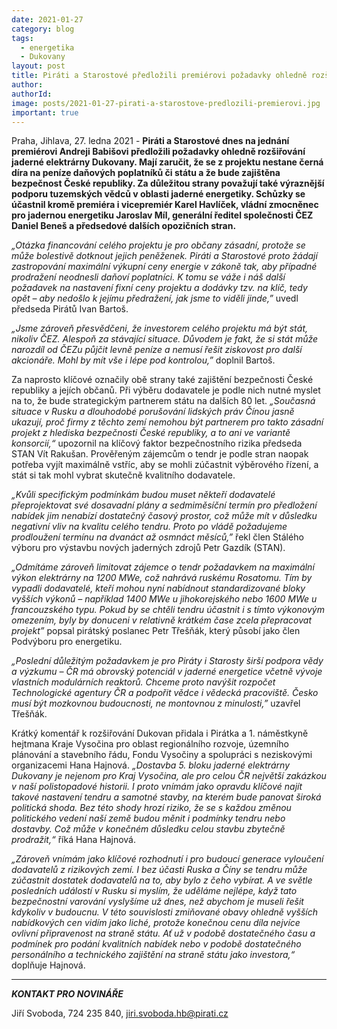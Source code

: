 ```yaml
---
date: 2021-01-27
category: blog
tags:
  - energetika
  - Dukovany
layout: post
title: Piráti a Starostové předložili premiérovi požadavky ohledně rozšiřování Dukovan. Chtějí chránit peněženky občanů, bezpečnost země a lepší podporu vědců
author: 
authorId: 
image: posts/2021-01-27-pirati-a-starostove-predlozili-premierovi.jpg
important: true
---
```


Praha, Jihlava, 27. ledna 2021 - **Piráti a Starostové dnes na jednání premiérovi Andreji Babišovi předložili požadavky ohledně rozšiřování jaderné elektrárny Dukovany. Mají zaručit, že se z projektu nestane černá díra na peníze daňových poplatníků či státu a že bude zajištěna bezpečnost České republiky. Za důležitou strany považují také výraznější podporu tuzemských vědců v oblasti jaderné energetiky. Schůzky se účastnil kromě premiéra i vicepremiér Karel Havlíček, vládní zmocněnec pro jadernou energetiku Jaroslav Míl, generální ředitel společnosti ČEZ Daniel Beneš a předsedové dalších opozičních stran.**

*„Otázka financování celého projektu je pro občany zásadní, protože se může bolestivě dotknout jejich peněženek. Piráti a Starostové proto žádají zastropování maximální výkupní ceny energie v zákoně tak, aby případné prodražení neodnesli daňoví poplatníci. K tomu se váže i náš další požadavek na nastavení fixní ceny projektu a dodávky tzv. na klíč, tedy opět – aby nedošlo k jejímu předražení, jak jsme to viděli jinde,”* uvedl předseda Pirátů Ivan Bartoš.

*„Jsme zároveň přesvědčeni, že investorem celého projektu má být stát, nikoliv ČEZ. Alespoň za stávající situace. Důvodem je fakt, že si stát může narozdíl od ČEZu půjčit levně peníze a nemusí řešit ziskovost pro další akcionáře. Mohl by mít vše i lépe pod kontrolou,”* doplnil Bartoš.

Za naprosto klíčové označily obě strany také zajištění bezpečnosti České republiky a jejích občanů. Při výběru dodavatele je podle nich nutné myslet na to, že bude strategickým partnerem státu na dalších 80 let. *„Současná situace v Rusku a dlouhodobé porušování lidských práv Čínou jasně ukazují, proč firmy z těchto zemí nemohou být partnerem pro takto zásadní projekt z hlediska bezpečnosti České republiky, a to ani ve variantě konsorcií,“* upozornil na klíčový faktor bezpečnostního rizika předseda STAN Vít Rakušan. Prověřeným zájemcům o tendr je podle stran naopak potřeba vyjít maximálně vstříc, aby se mohli zúčastnit výběrového řízení, a stát si tak mohl vybrat skutečně kvalitního dodavatele.

*„Kvůli specifickým podmínkám budou muset někteří dodavatelé přeprojektovat své dosavadní plány a sedmiměsíční termín pro předložení nabídek jim nenabízí dostatečný časový prostor, což může mít v důsledku negativní vliv na kvalitu celého tendru. Proto po vládě požadujeme prodloužení termínu na dvanáct až osmnáct měsíců,”* řekl člen Stálého výboru pro výstavbu nových jaderných zdrojů Petr Gazdík (STAN).

*„Odmítáme zároveň limitovat zájemce o tendr požadavkem na maximální výkon elektrárny na 1200 MWe, což nahrává ruskému Rosatomu. Tím by vypadli dodavatelé, kteří mohou nyní nabídnout standardizované bloky vyšších výkonů – například 1400 MWe u jihokorejského nebo 1600 MWe u francouzského typu. Pokud by se chtěli tendru účastnit i s tímto výkonovým omezením, byly by donuceni v relativně krátkém čase zcela přepracovat projekt”* popsal pirátský poslanec Petr Třešňák, který působí jako člen Podvýboru pro energetiku.

*„Poslední důležitým požadavkem je pro Piráty i Starosty širší podpora vědy a výzkumu – ČR má obrovský potenciál v jaderné energetice včetně vývoje vlastních modulárních reaktorů. Chceme proto navýšit rozpočet Technologické agentury ČR a podpořit vědce i vědecká pracoviště. Česko musí být mozkovnou budoucnosti, ne montovnou z minulosti,”* uzavřel Třešňák.

Krátký komentář k rozšiřování Dukovan přidala i Pirátka a 1. náměstkyně hejtmana Kraje Vysočina pro oblast regionálního rozvoje, územního plánování a stavebního řádu, Fondu Vysočiny a spolupráci s neziskovými organizacemi Hana Hajnová. *„Dostavba 5. bloku jaderné elektrárny Dukovany je nejenom pro Kraj Vysočina, ale pro celou ČR největší zakázkou v naší polistopadové historii. I proto vnímám jako opravdu klíčové najít takové nastavení tendru a samotné stavby, na kterém bude panovat široká politická shoda. Bez této shody hrozí riziko, že se s každou změnou politického vedení naší země budou měnit i podmínky tendru nebo dostavby. Což může v konečném důsledku celou stavbu zbytečně prodražit,“* říká Hana Hajnová.

*„Zároveň vnímám jako klíčové rozhodnutí i pro budoucí generace vyloučení dodavatelů z rizikových zemí. I bez účasti Ruska a Číny se tendru může zúčastnit dostatek dodavatelů na to, aby bylo z čeho vybírat. A ve světle posledních událostí v Rusku si myslím, že uděláme nejlépe, když tato bezpečnostní varování vyslyšíme už dnes, než abychom je museli řešit kdykoliv v budoucnu. V této souvislosti zmiňované obavy ohledně vyšších nabídkových cen vidím jako liché, protože konečnou cenu díla nejvíce ovlivní připravenost na straně státu. Ať už v podobě dostatečného času a podmínek pro podání kvalitních nabídek nebo v podobě dostatečného personálního a technického zajištění na straně státu jako investora,“* doplňuje Hajnová.

---

***KONTAKT PRO NOVINÁŘE***

Jiří Svoboda, 724 235 840, <jiri.svoboda.hb@pirati.cz>
